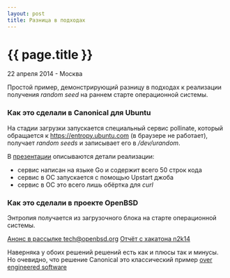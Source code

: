 ```yaml
---
layout: post
title: Разница в подходах
---
```


{{ page.title }}
================

<p class="meta">22 апреля 2014 - Москва</p>

Простой пример, демонстрирующий разницу в подходах к реализации получения *random seed*
на раннем старте операционной системы.

### Как это сделали в Canonical для Ubuntu

На стадии загрузки запускается специальный сервис pollinate,
который обращается к https://entropy.ubuntu.com (в браузере не работает),
получает *random seeds* и записывает его в */dev/urandom*.

В [презентации](http://blog.dustinkirkland.com/2014/02/random-seeds-in-ubuntu-1404-lts-cloud.html)
описываются детали реализации:

* сервис написан на языке Go и содержит всего 50 строк кода
* сервис в ОС запускается с помощью Upstart джоба
* сервис в ОС это всего лишь обёртка для *curl*


### Как это сделали в проекте OpenBSD

Энтропия получается из загрузочного блока на старте операционной системы.

[Анонс в рассылке tech@openbsd.org](http://marc.info/?l=openbsd-tech&m=138829898720574&w=4)
[Отчёт с хакатона n2k14](http://undeadly.org/cgi?action=article&sid=20140127083112)

Наверняка у обоих решений решений есть как и плюсы так и минусы.
Но очевидно, что решение Canonical это классический пример
[over engineered software](https://en.wikipedia.org/wiki/Overengineering)
